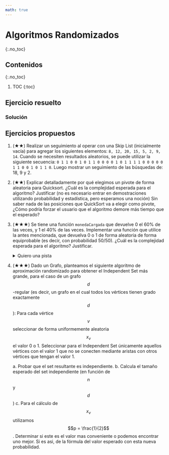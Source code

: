 ```yaml
---
math: true
---
```


# Algoritmos Randomizados
{:.no_toc}


## Contenidos
{:.no_toc}

1. TOC
{:toc}


## Ejercicio resuelto

### Solución

## Ejercicios propuestos

1.  (★★) Realizar un seguimiento al operar con una Skip List (inicialmente vacía) 
    para agregar los siguientes elementos: `8, 12, 20, 15, 5, 2, 9, 14`.
    Cuando se necesiten resultados aleatorios, se puede utilizar la siguiente 
    secuencia: `0 1 1 0 0 1 0 1 1 0 0 0 0 1 0 1 1 1 1 0 0 0 0 0 1 1 0 0 1 0 1 1 0`.
    Luego mostrar un seguimiento de las búsquedas de: 18, 9 y 2.

1.  (★★) Explicar detalladamente por qué elegimos un pivote de forma aleatoria para Quicksort. 
    ¿Cuál es la complejidad esperada para el algoritmo? Justificar (no es necesario entrar en
    demostraciones utilizando probabilidad y estadística, pero esperamos una noción)
    Sin saber nada de las posiciones que QuickSort va a elegir como pivote, ¿Cómo podría forzar 
    el usuario que el algoritmo demore más tiempo que el esperado?

1.  (★★★) Se tiene una función `monedaCargada` que devuelve 0 el 60% de las veces, y 1 el 40% de las veces.
    Implementar una función que utilice la antes mencionada, que devuelva 0 o 1 de forma aleatoria de
    forma equiprobable (es decir, con probabilidad 50/50). ¿Cuál es la complejidad esperada para el algoritmo?
    Justificar. 

    <details>
        <summary>Quiero una pista</summary>
  
            Si ejecuto dos veces la función `monedaCargada`, ¿cuál es la probabilidad de que primero
            salga un 0 y luego un 1? ¿y la de que primero salga 1 y luego un 0?
  
    </details>

1.  (★★★) Dado un Grafo, planteamos el siguiente algoritmo de aproximación randomizado para obtener el Independent
    Set más grande, para el caso de un grafo $$d$$-regular (es decir, un grafo en el cual todos los vértices
    tienen grado exactamente $$d$$):
    Para cada vértice $$v$$ seleccionar de forma uniformemente aleatoria $$x_v$$ el valor 0 o 1.
    Seleccionar para el Independent Set únicamente aquellos vértices con el valor 1 
    que no se conecten mediante aristas con otros vértices que tengan el valor 1.

    a. Probar que el set resultante es independiente.
    b. Calcula el tamaño esperado del set independiente (en función de $$n$$ y $$d$$)
    c. Para el cálculo de $$x_v$$ utilizamos $$p = \frac{1}{2}$$. Determinar si este es el valor mas conveniente 
    o podemos encontrar uno mejor. Si es asi, de la fórmula del valor esperado con esta nueva probabilidad.

